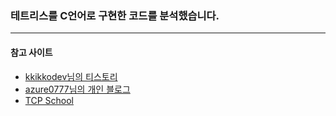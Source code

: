 ### 테트리스를 C언어로 구현한 코드를 분석했습니다.

<hr>

#### 참고 사이트
+ <a href="https://kkikkodev.tistory.com/">kkikkodev님의 티스토리</a>
+ <a href="https://m.blog.naver.com/PostList.naver?blogId=azure0777">azure0777님의 개인 블로그</a>
+ <a href="http://www.tcpschool.com/c/c_struct_intro">TCP School</a>
